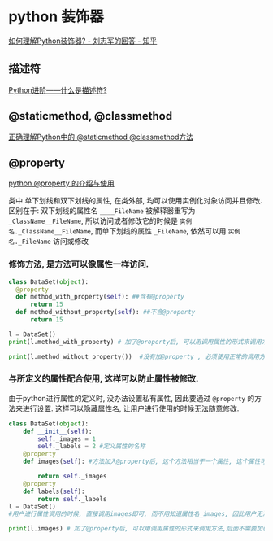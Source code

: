 # python 装饰器

[如何理解Python装饰器? - 刘志军的回答 - 知乎](https://www.zhihu.com/question/26930016/answer/99243411)

## 描述符

[Python进阶——什么是描述符?](https://zhuanlan.zhihu.com/p/336926012)

## @staticmethod, @classmethod

[正确理解Python中的 @staticmethod @classmethod方法](https://zhuanlan.zhihu.com/p/28010894)

## @property

[python @property 的介绍与使用](https://zhuanlan.zhihu.com/p/64487092)

类中 单下划线和双下划线的属性, 在类外部, 均可以使用实例化对象访问并且修改.
区别在于: 双下划线的属性名 `____FileName` 被解释器重写为 `_ClassName__FileName`,
所以访问或者修改它的时候是 `实例名._ClassName__FileName`,
而单下划线的属性 `_FileName`, 依然可以用 `实例名._FileName` 访问或修改

### 修饰方法, 是方法可以像属性一样访问.

```python
class DataSet(object):
  @property
  def method_with_property(self): ##含有@property
      return 15
  def method_without_property(self): ##不含@property
      return 15

l = DataSet()
print(l.method_with_property) # 加了@property后, 可以用调用属性的形式来调用方法,后面不需要加().

print(l.method_without_property())  #没有加@property , 必须使用正常的调用方法的形式, 即在后面加()
```

### 与所定义的属性配合使用, 这样可以防止属性被修改.

由于python进行属性的定义时, 没办法设置私有属性, 因此要通过 `@property` 的方法来进行设置.
这样可以隐藏属性名, 让用户进行使用的时候无法随意修改.

```python
class DataSet(object):
    def __init__(self):
        self._images = 1
        self._labels = 2 #定义属性的名称
    @property
    def images(self): #方法加入@property后, 这个方法相当于一个属性, 这个属性可以让用户进行使用, 而且用户有没办法随意修改.

        return self._images
    @property
    def labels(self):
        return self._labels
l = DataSet()
#用户进行属性调用的时候, 直接调用images即可, 而不用知道属性名_images, 因此用户无法更改属性, 从而保护了类的属性.

print(l.images) # 加了@property后, 可以用调用属性的形式来调用方法,后面不需要加().
```
